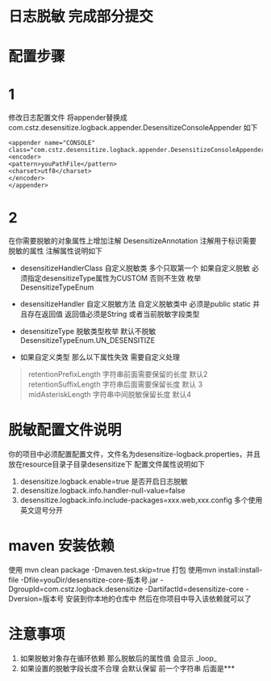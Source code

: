 # 日志脱敏 完成部分提交

# 配置步骤

# 1

修改日志配置文件 将appender替换成 com.cstz.desensitize.logback.appender.DesensitizeConsoleAppender
如下

```
<appender name="CONSOLE" class="com.cstz.desensitize.logback.appender.DesensitizeConsoleAppender">
<encoder>
<pattern>youPathFile</pattern>
<charset>utf8</charset>
</encoder>
</appender>
```

# 2

在你需要脱敏的对象属性上增加注解 DesensitizeAnnotation 注解用于标识需要脱敏的属性
注解属性说明如下

* desensitizeHandlerClass 自定义脱敏类 多个只取第一个 如果自定义脱敏 必须指定desensitizeType属性为CUSTOM 否则不生效 枚举 DesensitizeTypeEnum

* desensitizeHandler 自定义脱敏方法 自定义脱敏类中 必须是public static 并且存在返回值 返回值必须是String 或者当前脱敏字段类型

* desensitizeType 脱敏类型枚举 默认不脱敏 DesensitizeTypeEnum.UN_DESENSITIZE

* 如果自定义类型 那么以下属性失效 需要自定义处理

> retentionPrefixLength 字符串前面需要保留的长度 默认2
> retentionSuffixLength 字符串后面需要保留长度 默认 3
> midAsteriskLength 字符串中间脱敏保留长度 默认4

# 脱敏配置文件说明

你的项目中必须配置配置文件，文件名为desensitize-logback.properties，并且放在resource目录子目录desensitize下
配置文件属性说明如下
1. desensitize.logback.enable=true 是否开启日志脱敏
2. desensitize.logback.info.handler-null-value=false
3. desensitize.logback.info.include-packages=xxx.web,xxx.config 多个使用英文逗号分开

# maven 安装依赖

使用 mvn clean package -Dmaven.test.skip=true 打包
使用mvn install:install-file -Dfile=youDir/desensitize-core-版本号.jar -DgroupId=com.cstz.logback.desensitize -DartifactId=desensitize-core -Dversion=版本号 安装到你本地的仓库中
然后在你项目中导入该依赖就可以了

# 注意事项
1. 如果脱敏对象存在循环依赖 那么脱敏后的属性值 会显示 $\_$loop$\_$
2. 如果设置的脱敏字段长度不合理 会默认保留 前一个字符串 后面是***
